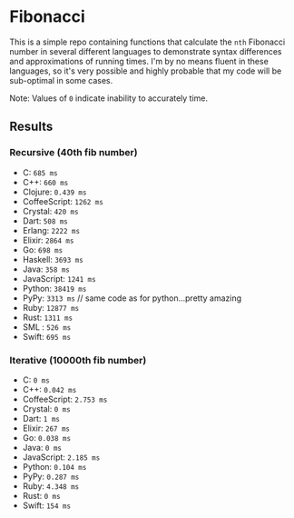 # Fibonacci
This is a simple repo containing functions that calculate the `nth` Fibonacci number in several different languages to demonstrate syntax differences and approximations of running times. I'm by no means fluent in these languages, so it's very possible and highly probable that my code will be sub-optimal in some cases.

Note: Values of `0` indicate inability to accurately time.

## Results

### Recursive (40th fib number)
- C: `685 ms`
- C++: `660 ms`
- Clojure: `0.439 ms`
- CoffeeScript: `1262 ms`
- Crystal: `420 ms`
- Dart: `508 ms`
- Erlang: `2222 ms`
- Elixir: `2864 ms`
- Go: `698 ms`
- Haskell: `3693 ms`
- Java: `358 ms`
- JavaScript: `1241 ms`
- Python: `38419 ms`
- PyPy: `3313 ms` // same code as for python...pretty amazing
- Ruby: `12877 ms`
- Rust: `1311 ms`
- SML : `526 ms`
- Swift: `695 ms`

### Iterative (10000th fib number)
- C: `0 ms`
- C++: `0.042 ms`
- CoffeeScript: `2.753 ms`
- Crystal: `0 ms`
- Dart: `1 ms`
- Elixir: `267 ms`
- Go: `0.038 ms`
- Java: `0 ms`
- JavaScript: `2.185 ms`
- Python: `0.104 ms`
- PyPy: `0.287 ms`
- Ruby: `4.348 ms`
- Rust: `0 ms`
- Swift: `154 ms`
